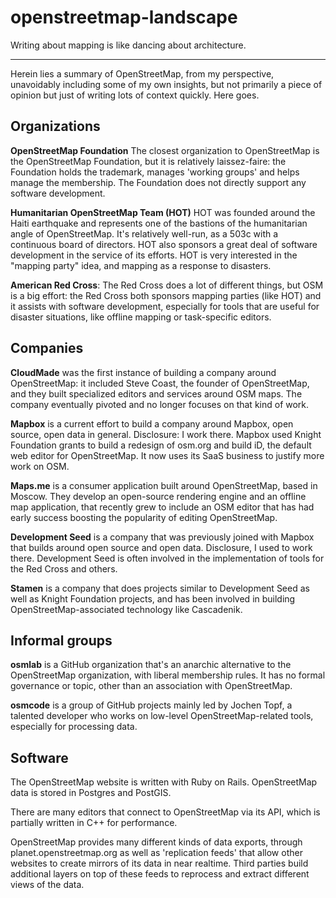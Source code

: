 # openstreetmap-landscape

Writing about mapping is like dancing about architecture.

---

Herein lies a summary of OpenStreetMap, from my perspective, unavoidably including some of my own insights, but not primarily a piece of opinion but just of writing lots of context quickly. Here goes.

## Organizations

**OpenStreetMap Foundation** The closest organization to OpenStreetMap is the OpenStreetMap Foundation, but it is relatively laissez-faire: the Foundation holds the trademark, manages 'working groups' and helps manage the membership. The Foundation does not directly support any software development.

**Humanitarian OpenStreetMap Team (HOT)** HOT was founded around the Haiti earthquake and represents one of the bastions of the humanitarian angle of OpenStreetMap. It's relatively well-run, as a 503c with a continuous board of directors. HOT also sponsors a great deal of software development in the service of its efforts. HOT is very interested in the "mapping party" idea, and mapping as a response to disasters.

**American Red Cross**: The Red Cross does a lot of different things, but OSM is a big effort: the Red Cross both sponsors mapping parties (like HOT) and it assists with software development, especially for tools that are useful for disaster situations, like offline mapping or task-specific editors.

## Companies

**CloudMade** was the first instance of building a company around OpenStreetMap: it included Steve Coast, the founder of OpenStreetMap, and they built specialized editors and services around OSM maps. The company eventually pivoted and no longer focuses on that kind of work.

**Mapbox** is a current effort to build a company around Mapbox, open source, open data in general. Disclosure: I work there. Mapbox used Knight Foundation grants to build a redesign of osm.org and build iD, the default web editor for OpenStreetMap. It now uses its SaaS business to justify more work on OSM.

**Maps.me** is a consumer application built around OpenStreetMap, based in Moscow. They develop an open-source rendering engine and an offline map application, that recently grew to include an OSM editor that has had early success boosting the popularity of editing OpenStreetMap.

**Development Seed** is a company that was previously joined with Mapbox that builds around open source and open data. Disclosure, I used to work there. Development Seed is often involved in the implementation of tools for the Red Cross and others.

**Stamen** is a company that does projects similar to Development Seed as well as Knight Foundation projects, and has been involved in building OpenStreetMap-associated technology like Cascadenik.

## Informal groups

**osmlab** is a GitHub organization that's an anarchic alternative to the OpenStreetMap organization, with liberal membership rules. It has no formal governance or topic, other than an association with OpenStreetMap.

**osmcode** is a group of GitHub projects mainly led by Jochen Topf, a talented developer who works on low-level OpenStreetMap-related tools, especially for processing data.

## Software

The OpenStreetMap website is written with Ruby on Rails. OpenStreetMap data is stored in Postgres and PostGIS.

There are many editors that connect to OpenStreetMap via its API, which is partially written in C++ for performance.

OpenStreetMap provides many different kinds of data exports, through planet.openstreetmap.org as well as 'replication feeds' that allow other websites to create mirrors of its data in near realtime. Third parties build additional layers on top of these feeds to reprocess and extract different views of the data.
